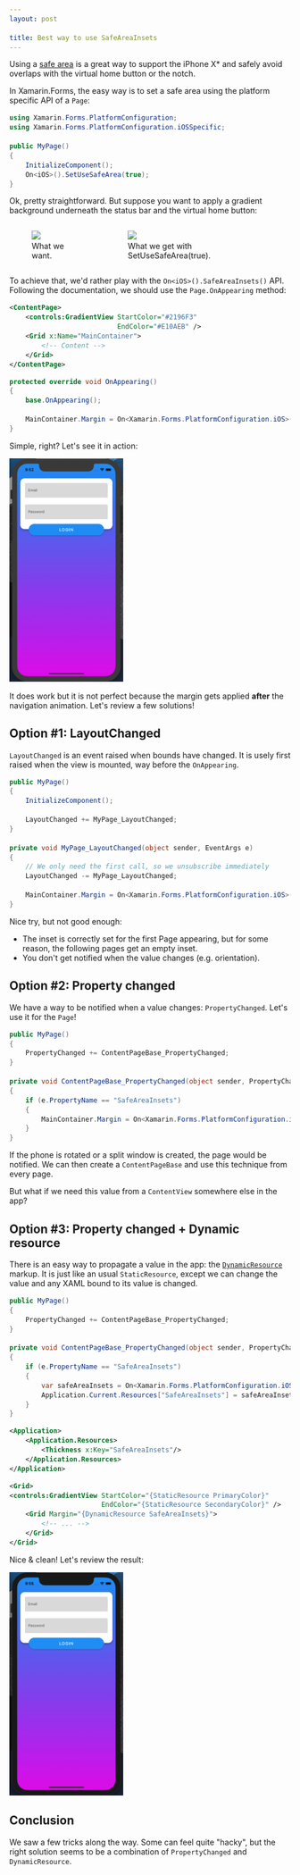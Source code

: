 ```yaml
---
layout: post

title: Best way to use SafeAreaInsets
---
```


Using a [safe area](https://docs.microsoft.com/en-us/xamarin/xamarin-forms/platform/ios/page-safe-area-layout) is a great way to support the iPhone X* and safely avoid overlaps with the virtual home button or the notch.

In Xamarin.Forms, the easy way is to set a safe area using the platform specific API of a `Page`:

```csharp
using Xamarin.Forms.PlatformConfiguration;
using Xamarin.Forms.PlatformConfiguration.iOSSpecific;

public MyPage() 
{
    InitializeComponent();
    On<iOS>().SetUseSafeArea(true);
}
````

Ok, pretty straightforward. But suppose you want to apply a gradient background underneath the status bar and the virtual home button:

<div style="display:flex; justify-content:space-evenly;">
<figure>
  <img src="/assets/img/2019-02-11-safeareainsets/screen.png" height="400"/>
  <figcaption>What we want.</figcaption>
</figure>

<figure>
  <img src="/assets/img/2019-02-11-safeareainsets/screen-safearea.png" height="400"/>
  <figcaption>What we get with SetUseSafeArea(true).</figcaption>
</figure>
</div>

To achieve that, we'd rather play with the `On<iOS>().SafeAreaInsets()` API. Following the documentation, we should use the `Page.OnAppearing` method:

```xml
<ContentPage>
    <controls:GradientView StartColor="#2196F3"
                           EndColor="#E10AEB" />
    <Grid x:Name="MainContainer">
        <!-- Content -->
    </Grid>
</ContentPage>
```
```csharp
protected override void OnAppearing()
{
    base.OnAppearing();

    MainContainer.Margin = On<Xamarin.Forms.PlatformConfiguration.iOS>().SafeAreaInsets();
}
```

Simple, right? Let's see it in action:

<img src="/assets/img/2019-02-11-safeareainsets/01.gif" height="400"/>

It does work but it is not perfect because the margin gets applied **after** the navigation animation. Let's review a few solutions!

## Option #1: LayoutChanged

`LayoutChanged` is an event raised when bounds have changed. It is usely first raised when the view is mounted, way before the `OnAppearing`.

```csharp
public MyPage() 
{
    InitializeComponent();

    LayoutChanged += MyPage_LayoutChanged;
}

private void MyPage_LayoutChanged(object sender, EventArgs e) 
{
    // We only need the first call, so we unsubscribe immediately
    LayoutChanged -= MyPage_LayoutChanged;

    MainContainer.Margin = On<Xamarin.Forms.PlatformConfiguration.iOS>().SafeAreaInsets();
}
```

Nice try, but not good enough:
- The inset is correctly set for the first Page appearing, but for some reason, the following pages get an empty inset.
- You don't get notified when the value changes (e.g. orientation).

## Option #2: Property changed

We have a way to be notified when a value changes: `PropertyChanged`. Let's use it for the `Page`!

```csharp
public MyPage() 
{
    PropertyChanged += ContentPageBase_PropertyChanged;
}

private void ContentPageBase_PropertyChanged(object sender, PropertyChangedEventArgs e)
{
    if (e.PropertyName == "SafeAreaInsets")
    {
        MainContainer.Margin = On<Xamarin.Forms.PlatformConfiguration.iOS>().SafeAreaInsets();
    }
}
```

If the phone is rotated or a split window is created, the page would be notified. We can then create a `ContentPageBase` and use this technique from every page. 

But what if we need this value from a `ContentView` somewhere else in the app?

## Option #3: Property changed + Dynamic resource

There is an easy way to propagate a value in the app: the [`DynamicResource`](https://docs.microsoft.com/en-us/xamarin/xamarin-forms/user-interface/styles/xaml/dynamic) markup. It is just like an usual `StaticResource`, except we can change the value and any XAML bound to its value is changed.

```csharp
public MyPage() 
{
    PropertyChanged += ContentPageBase_PropertyChanged;
}

private void ContentPageBase_PropertyChanged(object sender, PropertyChangedEventArgs e)
{
    if (e.PropertyName == "SafeAreaInsets")
    {
        var safeAreaInsets = On<Xamarin.Forms.PlatformConfiguration.iOS>().SafeAreaInsets();
        Application.Current.Resources["SafeAreaInsets"] = safeAreaInsets;
    }
}
```

```xml
<Application>
    <Application.Resources>
        <Thickness x:Key="SafeAreaInsets"/>
    </Application.Resources>
</Application>
```

```xml
<Grid>
<controls:GradientView StartColor="{StaticResource PrimaryColor}"
                       EndColor="{StaticResource SecondaryColor}" />
    <Grid Margin="{DynamicResource SafeAreaInsets}">
        <!-- ... -->
    </Grid>
</Grid>
```

Nice & clean! Let's review the result:

<img src="/assets/img/2019-02-11-safeareainsets/02.gif" height="400"/>

## Conclusion

We saw a few tricks along the way. Some can feel quite "hacky", but the right solution seems to be a combination of `PropertyChanged` and `DynamicResource`.